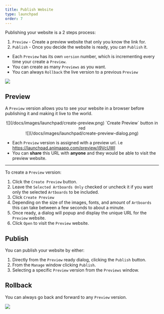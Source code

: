 ```yaml
---
title: Publish Website
type: launchpad
order: 7
---
```


Publishing your website is a 2 steps process:

1. `Preview` - Create a preview website that only you know the link for.
2. `Publish` - Once you decide the website is ready, you can `Publish` it.

* Each `Preview` has its own `version` number, which is incrementing every time your create a `Preview`.
* You can create as many `Previews` as you want.
* You can always `Rollback` the live version to a previous `Preview`

![](/docs/images/launchpad/publish3.png)

## Preview

A `Preview` version allows you to see your website in a browser before publishing it and making it live to the world.

<center>
![](/docs/images/launchpad/create-preview.png)
`Create Preview` button in red
</center>

<center>
![](/docs/images/launchpad/create-preview-dialog.png)
</center>

* Each `Preview` version is assigned with a preview url. i.e https://launchpad.animaapp.com/preview/i9VcUWl
* You can **share** this URL with **anyone** and they would be able to visit the preview website.

---

To create a `Preview` version:

1. Click the `Create Preview` button.
2. Leave the `Selected Artboards Only` checked or uncheck it if you want only the selected `Artboards` to be included.
3. Click `Create Preview`
4. Depending on the size of the images, fonts, and amount of `Artboards` this can take between a few seconds to about a minute.
5. Once ready, a dialog will popup and display the unique URL for the `Preview` website.
6. Click `Open` to visit the `Preview` website.

## Publish

You can publish your website by either:

1. Directly from the `Preview` ready dialog, clicking the `Publish` button.
2. From the `Manage` window clicking `Publish`.
3. Selecting a specific `Preview` version from the `Previews` window.

## Rollback

You can always go back and forward to any `Preview` version.

![](/docs/images/launchpad/publish2.png)

